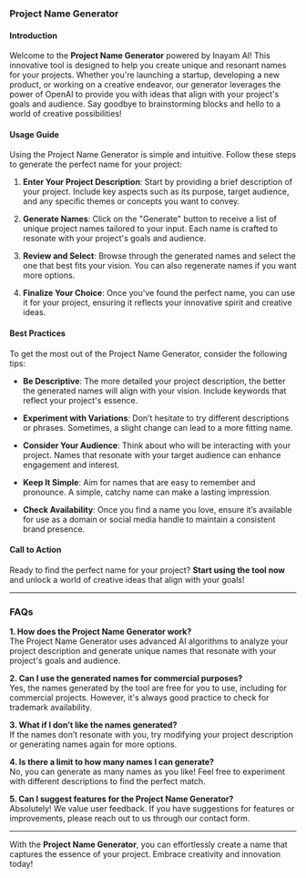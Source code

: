### Project Name Generator

#### Introduction
Welcome to the **Project Name Generator** powered by Inayam AI! This innovative tool is designed to help you create unique and resonant names for your projects. Whether you're launching a startup, developing a new product, or working on a creative endeavor, our generator leverages the power of OpenAI to provide you with ideas that align with your project's goals and audience. Say goodbye to brainstorming blocks and hello to a world of creative possibilities!

#### Usage Guide
Using the Project Name Generator is simple and intuitive. Follow these steps to generate the perfect name for your project:

1. **Enter Your Project Description**: Start by providing a brief description of your project. Include key aspects such as its purpose, target audience, and any specific themes or concepts you want to convey.
   
2. **Generate Names**: Click on the "Generate" button to receive a list of unique project names tailored to your input. Each name is crafted to resonate with your project's goals and audience.

3. **Review and Select**: Browse through the generated names and select the one that best fits your vision. You can also regenerate names if you want more options.

4. **Finalize Your Choice**: Once you've found the perfect name, you can use it for your project, ensuring it reflects your innovative spirit and creative ideas.

#### Best Practices
To get the most out of the Project Name Generator, consider the following tips:

- **Be Descriptive**: The more detailed your project description, the better the generated names will align with your vision. Include keywords that reflect your project's essence.
  
- **Experiment with Variations**: Don’t hesitate to try different descriptions or phrases. Sometimes, a slight change can lead to a more fitting name.

- **Consider Your Audience**: Think about who will be interacting with your project. Names that resonate with your target audience can enhance engagement and interest.

- **Keep It Simple**: Aim for names that are easy to remember and pronounce. A simple, catchy name can make a lasting impression.

- **Check Availability**: Once you find a name you love, ensure it’s available for use as a domain or social media handle to maintain a consistent brand presence.

#### Call to Action
Ready to find the perfect name for your project? **Start using the tool now** and unlock a world of creative ideas that align with your goals!

---

### FAQs

**1. How does the Project Name Generator work?**  
The Project Name Generator uses advanced AI algorithms to analyze your project description and generate unique names that resonate with your project's goals and audience.

**2. Can I use the generated names for commercial purposes?**  
Yes, the names generated by the tool are free for you to use, including for commercial projects. However, it's always good practice to check for trademark availability.

**3. What if I don’t like the names generated?**  
If the names don’t resonate with you, try modifying your project description or generating names again for more options.

**4. Is there a limit to how many names I can generate?**  
No, you can generate as many names as you like! Feel free to experiment with different descriptions to find the perfect match.

**5. Can I suggest features for the Project Name Generator?**  
Absolutely! We value user feedback. If you have suggestions for features or improvements, please reach out to us through our contact form.

---

With the **Project Name Generator**, you can effortlessly create a name that captures the essence of your project. Embrace creativity and innovation today!